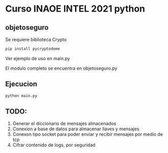 # Curso INAOE INTEL 2021 python
## objetoseguro

Se requiere biblioteca Crypto
```sh
pip install pycryptodome
```

Ver ejemplo de uso en main.py

El modulo completo se encuentra en objetoseguro.py

## Ejecucion
```sh
python main.py
```

## TODO:
 1. Generar el diccionario de mensajes almacenados
 2. Conexion a base de datos para almacenar llaves y mensajes
 3. Conexon tipo socket para poder enviar y recibir mensajes por medio de tcp
 4. Cifrar contenido de logs, por seguridad

